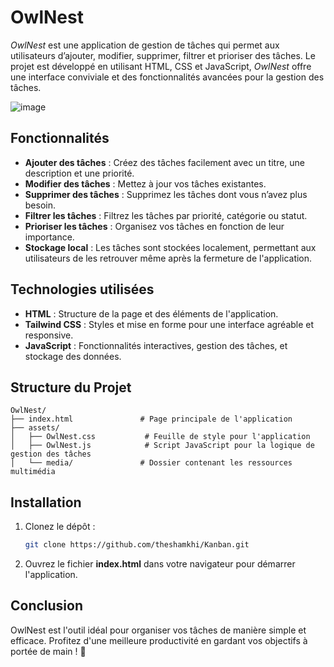 # OwlNest

*OwlNest* est une application de gestion de tâches qui permet aux utilisateurs d’ajouter, modifier, supprimer, filtrer et prioriser des tâches. Le projet est développé en utilisant HTML, CSS et JavaScript, *OwlNest* offre une interface conviviale et des fonctionnalités avancées pour la gestion des tâches.

![image](https://github.com/user-attachments/assets/8d495d9d-749d-404d-a896-f976064fe9f0)

## Fonctionnalités

- **Ajouter des tâches** : Créez des tâches facilement avec un titre, une description et une priorité.
- **Modifier des tâches** : Mettez à jour vos tâches existantes.
- **Supprimer des tâches** : Supprimez les tâches dont vous n’avez plus besoin.
- **Filtrer les tâches** : Filtrez les tâches par priorité, catégorie ou statut.
- **Prioriser les tâches** : Organisez vos tâches en fonction de leur importance.
- **Stockage local** : Les tâches sont stockées localement, permettant aux utilisateurs de les retrouver même après la fermeture de l'application.

## Technologies utilisées

- **HTML** : Structure de la page et des éléments de l'application.
- **Tailwind CSS** : Styles et mise en forme pour une interface agréable et responsive.
- **JavaScript** : Fonctionnalités interactives, gestion des tâches, et stockage des données.

## Structure du Projet
```plaintext
OwlNest/
├── index.html               # Page principale de l'application
├── assets/
│   ├── OwlNest.css           # Feuille de style pour l'application
│   ├── OwlNest.js            # Script JavaScript pour la logique de gestion des tâches
│   └── media/               # Dossier contenant les ressources multimédia
```

## Installation

1. Clonez le dépôt :
   ```bash
   git clone https://github.com/theshamkhi/Kanban.git
   ```
2. Ouvrez le fichier **index.html** dans votre navigateur pour démarrer l'application.

## Conclusion

OwlNest est l'outil idéal pour organiser vos tâches de manière simple et efficace. Profitez d'une meilleure productivité en gardant vos objectifs à portée de main ! 🦉
